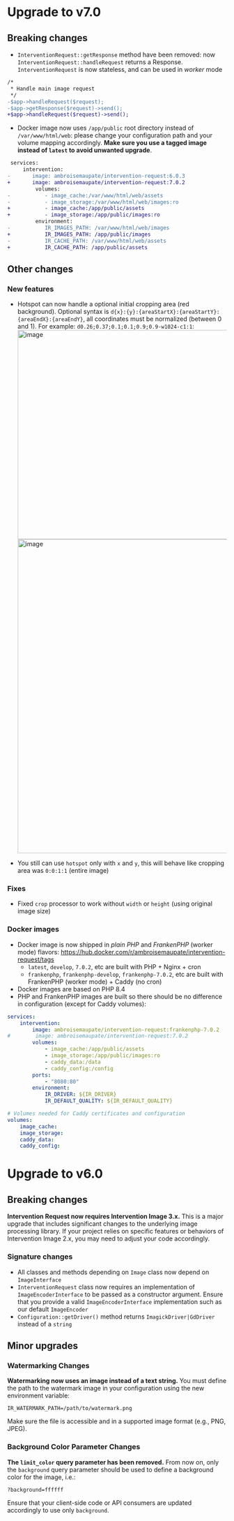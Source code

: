 # Upgrade to v7.0

## Breaking changes

- `InterventionRequest::getResponse` method have been removed: now `InterventionRequest::handleRequest` returns a Response. `InterventionRequest` is now stateless, and can be used in *worker* mode

```diff
/*
 * Handle main image request
 */
-$app->handleRequest($request);
-$app->getResponse($request)->send();
+$app->handleRequest($request)->send();
```

- Docker image now uses `/app/public` root directory instead of `/var/www/html/web`: please change your configuration path and your volume mapping accordingly. **Make sure you use a tagged image instead of `latest` to avoid unwanted upgrade**.

```diff
 services:
     intervention:
-       image: ambroisemaupate/intervention-request:6.0.3
+       image: ambroisemaupate/intervention-request:7.0.2
         volumes:
-           - image_cache:/var/www/html/web/assets
-           - image_storage:/var/www/html/web/images:ro
+           - image_cache:/app/public/assets
+           - image_storage:/app/public/images:ro
         environment:
-           IR_IMAGES_PATH: /var/www/html/web/images
+           IR_IMAGES_PATH: /app/public/images
-           IR_CACHE_PATH: /var/www/html/web/assets
+           IR_CACHE_PATH: /app/public/assets
```

## Other changes

### New features

- Hotspot can now handle a optional initial cropping area (red background). Optional syntax is `d{x}:{y}:{areaStartX}:{areaStartY}:{areaEndX}:{areaEndY}`, all coordinates must be normalized (between 0 and 1). For example: `d0.26;0.37;0.1;0.1;0.9;0.9-w1024-c1:1`:
  <img width="720" height="480" alt="image" src="https://github.com/user-attachments/assets/3f6643d8-1793-44d8-a290-5ea87c97d5b6" />
  <img width="720" height="720" alt="image" src="https://github.com/user-attachments/assets/0673227a-05ff-4a5b-ba21-feba1475cac7" />

- You still can use `hotspot` only with `x` and `y`, this will behave like cropping area was `0:0:1:1` (entire image)

### Fixes

- Fixed `crop` processor to work without `width` or `height` (using original image size)

### Docker images

- Docker image is now shipped in *plain PHP* and *FrankenPHP* (worker mode) flavors: https://hub.docker.com/r/ambroisemaupate/intervention-request/tags
    - `latest`, `develop`, `7.0.2`, etc are built with PHP + Nginx + cron
    - `frankenphp`, `frankenphp-develop`, `frankenphp-7.0.2`, etc are built with FrankenPHP (worker mode) + Caddy (no cron)
- Docker images are based on PHP 8.4
- PHP and FrankenPHP images are built so there should be no difference in configuration (except for Caddy volumes):
```yaml
services:
    intervention:
        image: ambroisemaupate/intervention-request:frankenphp-7.0.2
#        image: ambroisemaupate/intervention-request:7.0.2
        volumes:
            - image_cache:/app/public/assets
            - image_storage:/app/public/images:ro
            - caddy_data:/data
            - caddy_config:/config
        ports:
            - "8080:80"
        environment:
            IR_DRIVER: ${IR_DRIVER}
            IR_DEFAULT_QUALITY: ${IR_DEFAULT_QUALITY}

# Volumes needed for Caddy certificates and configuration
volumes:
    image_cache:
    image_storage:
    caddy_data:
    caddy_config:
```

# Upgrade to v6.0

## Breaking changes

**Intervention Request now requires Intervention Image 3.x.**
This is a major upgrade that includes significant changes to the underlying image processing library.
If your project relies on specific features or behaviors of Intervention Image 2.x, you may need to adjust your code accordingly.

### Signature changes

* All classes and methods depending on `Image` class now depend on `ImageInterface`
* `InterventionRequest` class now requires an implementation of `ImageEncoderInterface` to be passed as a constructor argument.  Ensure that you provide a valid `ImageEncoderInterface` implementation such as our default `ImageEncoder`
* `Configuration::getDriver()` method returns `ImagickDriver|GdDriver` instead of a `string`

## Minor upgrades

### Watermarking Changes

**Watermarking now uses an image instead of a text string.**
You must define the path to the watermark image in your configuration using the new environment variable:

```env
IR_WATERMARK_PATH=/path/to/watermark.png
```

Make sure the file is accessible and in a supported image format (e.g., PNG, JPEG).

### Background Color Parameter Changes

**The `limit_color` query parameter has been removed.**
From now on, only the `background` query parameter should be used to define a background color for the image, i.e.:

```
?background=ffffff
```

Ensure that your client-side code or API consumers are updated accordingly to use only `background`.

